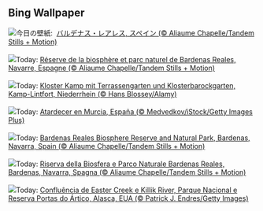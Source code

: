 ## Bing Wallpaper
![](https://www.bing.com/th?id=OHR.BardenasBiosphere_JA-JP3263055841_UHD.jpg&w=1000)今日の壁紙: &nbsp;[バルデナス・レアレス, スペイン (© Aliaume Chapelle/Tandem Stills + Motion)](https://www.bing.com/th?id=OHR.BardenasBiosphere_JA-JP3263055841_UHD.jpg)
<br><br/>
![](https://www.bing.com/th?id=OHR.BardenasBiosphere_FR-FR3427127743_UHD.jpg&w=1000)Today: [Réserve de la biosphère et parc naturel de Bardenas Reales, Navarre, Espagne (© Aliaume Chapelle/Tandem Stills + Motion)](https://www.bing.com/th?id=OHR.BardenasBiosphere_FR-FR3427127743_UHD.jpg)
<br><br/>
![](https://www.bing.com/th?id=OHR.KlosterKamp_DE-DE6407205141_UHD.jpg&w=1000)Today: [Kloster Kamp mit Terrassengarten und Klosterbarockgarten, Kamp-Lintfort, Niederrhein (© Hans Blossey/Alamy)](https://www.bing.com/th?id=OHR.KlosterKamp_DE-DE6407205141_UHD.jpg)
<br><br/>
![](https://www.bing.com/th?id=OHR.RegionMurciaDay_ES-ES1540507455_UHD.jpg&w=1000)Today: [Atardecer en Murcia, España (© Medvedkov/iStock/Getty Images Plus)](https://www.bing.com/th?id=OHR.RegionMurciaDay_ES-ES1540507455_UHD.jpg)
<br><br/>
![](https://www.bing.com/th?id=OHR.BardenasBiosphere_EN-GB7353700362_UHD.jpg&w=1000)Today: [Bardenas Reales Biosphere Reserve and Natural Park, Bardenas, Navarra, Spain (© Aliaume Chapelle/Tandem Stills + Motion)](https://www.bing.com/th?id=OHR.BardenasBiosphere_EN-GB7353700362_UHD.jpg)
<br><br/>
![](https://www.bing.com/th?id=OHR.BardenasBiosphere_IT-IT6167554797_UHD.jpg&w=1000)Today: [Riserva della Biosfera e Parco Naturale Bardenas Reales, Bardenas, Navarra, Spagna (© Aliaume Chapelle/Tandem Stills + Motion)](https://www.bing.com/th?id=OHR.BardenasBiosphere_IT-IT6167554797_UHD.jpg)
<br><br/>
![](https://www.bing.com/th?id=OHR.KillikRiverAlaska_PT-BR9004579454_UHD.jpg&w=1000)Today: [Confluência de Easter Creek e Killik River, Parque Nacional e Reserva Portas do Ártico, Alasca, EUA (© Patrick J. Endres/Getty Images)](https://www.bing.com/th?id=OHR.KillikRiverAlaska_PT-BR9004579454_UHD.jpg)
<br><br/>
